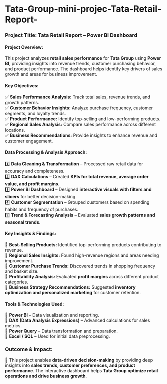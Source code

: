 # Tata-Group-mini-projec-Tata-Retail-Report-
### **Project Title: Tata Retail Report – Power BI Dashboard**  

#### **Project Overview:**  
This project analyzes **retail sales performance** for **Tata Group** using **Power BI**, providing insights into revenue trends, customer purchasing behavior, and product performance. The dashboard helps identify key drivers of sales growth and areas for business improvement.  

#### **Key Objectives:**  
✅ **Sales Performance Analysis:** Track total sales, revenue trends, and growth patterns.  
✅ **Customer Behavior Insights:** Analyze purchase frequency, customer segments, and loyalty trends.  
✅ **Product Performance:** Identify top-selling and low-performing products.  
✅ **Regional Sales Analysis:** Compare sales performance across different locations.  
✅ **Business Recommendations:** Provide insights to enhance revenue and customer engagement.  

#### **Data Processing & Analysis Approach:**  
1️⃣ **Data Cleaning & Transformation** – Processed raw retail data for accuracy and completeness.  
2️⃣ **DAX Calculations** – Created **KPIs for total revenue, average order value, and profit margins**.  
3️⃣ **Power BI Dashboard** – Designed **interactive visuals with filters and slicers** for better decision-making.  
4️⃣ **Customer Segmentation** – Grouped customers based on spending habits and frequency of purchases.  
5️⃣ **Trend & Forecasting Analysis** – Evaluated **sales growth patterns and seasonal trends**.  

#### **Key Insights & Findings:**  
📌 **Best-Selling Products:** Identified top-performing products contributing to revenue.  
📌 **Regional Sales Insights:** Found high-revenue regions and areas needing improvement.  
📌 **Customer Purchase Trends:** Discovered trends in shopping frequency and basket size.  
📌 **Profitability Analysis:** Evaluated **profit margins** across different product categories.  
📌 **Business Strategy Recommendations:** Suggested **inventory optimization and personalized marketing** for customer retention.  

#### **Tools & Technologies Used:**  
🔹 **Power BI** – Data visualization and reporting.  
🔹 **DAX (Data Analysis Expressions)** – Advanced calculations for sales metrics.  
🔹 **Power Query** – Data transformation and preparation.  
🔹 **Excel / SQL** – Used for initial data preprocessing.  

### **Outcome & Impact:**  
🚀 This project enables **data-driven decision-making** by providing deep insights into **sales trends, customer preferences, and product performance**. The interactive dashboard helps **Tata Group optimize retail operations and drive business growth**.  
